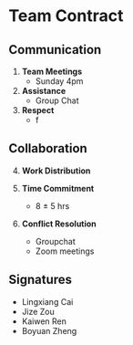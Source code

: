 # Team Contract

## Communication

1. **Team Meetings**
    - Sunday 4pm
2. **Assistance** 
    - Group Chat
3. **Respect** 
    - f

## Collaboration

4. **Work Distribution** 



5. **Time Commitment** 
    - 8 ± 5 hrs

6. **Conflict Resolution** 
    - Groupchat
    - Zoom meetings

## Signatures

- Lingxiang Cai
- Jize Zou
- Kaiwen Ren
- Boyuan Zheng

